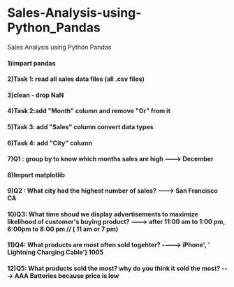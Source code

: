 # Sales-Analysis-using-Python_Pandas
Sales Analysis using Python Pandas


#### 1)impart pandas
#### 2)Task 1: read all sales data files (all .csv files)
#### 3)clean - drop NaN
#### 4)Task 2:add "Month" column and remove "Or" from it
#### 5)Task 3: add "Sales" column convert data types
#### 6)Task 4: add "City" column
#### 7)Q1 : group by to know which months sales are high ---> December
#### 8)Import matplotlib
#### 9)Q2 : What city had the highest number of sales? ---> San Francisco CA
#### 10)Q3: What time shoud we display advertisements to maximize likelihood of customer's buying product? ---> after 11:00 am to 1:00 pm, 6:00pm to 8:00 pm // ( 11 am or 7 pm)

#### 11)Q4: What products are most often sold togehter? ----> iPhone', ' Lightning Charging Cable') 1005

#### 12)Q5: What products sold the most? why do you think it sold the most? ---> AAA Batteries because price is low




